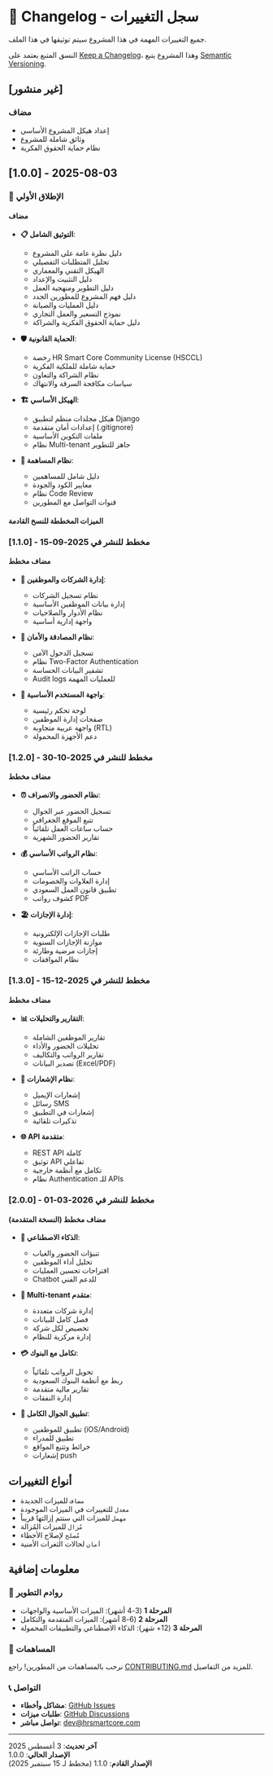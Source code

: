 # 📝 Changelog - سجل التغييرات

جميع التغييرات المهمة في هذا المشروع سيتم توثيقها في هذا الملف.

النسق المتبع يعتمد على [Keep a Changelog](https://keepachangelog.com/ar/1.0.0/)، وهذا المشروع يتبع [Semantic Versioning](https://semver.org/lang/ar/).

## [غير منشور]

### مضاف
- إعداد هيكل المشروع الأساسي
- وثائق شاملة للمشروع
- نظام حماية الحقوق الفكرية

## [1.0.0] - 2025-08-03

### 🎉 الإطلاق الأولي

#### مضاف
- **📋 التوثيق الشامل**:
  - دليل نظرة عامة على المشروع
  - تحليل المتطلبات التفصيلي
  - الهيكل التقني والمعماري
  - دليل التثبيت والإعداد
  - دليل التطوير ومنهجية العمل
  - دليل فهم المشروع للمطورين الجدد
  - دليل العمليات والصيانة
  - نموذج التسعير والعمل التجاري
  - دليل حماية الحقوق الفكرية والشراكة

- **🛡️ الحماية القانونية**:
  - رخصة HR Smart Core Community License (HSCCL)
  - حماية شاملة للملكية الفكرية
  - نظام الشراكة والتعاون
  - سياسات مكافحة السرقة والانتهاك

- **🏗️ الهيكل الأساسي**:
  - هيكل مجلدات منظم لتطبيق Django
  - إعدادات أمان متقدمة (.gitignore)
  - ملفات التكوين الأساسية
  - نظام Multi-tenant جاهز للتطوير

- **🤝 نظام المساهمة**:
  - دليل شامل للمساهمين
  - معايير الكود والجودة
  - نظام Code Review
  - قنوات التواصل مع المطورين

#### الميزات المخططة للنسخ القادمة

### [1.1.0] - مخطط للنشر في 2025-09-15

#### مضاف مخطط
- **👥 إدارة الشركات والموظفين**:
  - نظام تسجيل الشركات
  - إدارة بيانات الموظفين الأساسية
  - نظام الأدوار والصلاحيات
  - واجهة إدارية أساسية

- **🔐 نظام المصادقة والأمان**:
  - تسجيل الدخول الآمن
  - نظام Two-Factor Authentication
  - تشفير البيانات الحساسة
  - Audit logs للعمليات المهمة

- **📱 واجهة المستخدم الأساسية**:
  - لوحة تحكم رئيسية
  - صفحات إدارة الموظفين
  - واجهة عربية متجاوبة (RTL)
  - دعم الأجهزة المحمولة

### [1.2.0] - مخطط للنشر في 2025-10-30

#### مضاف مخطط
- **⏰ نظام الحضور والانصراف**:
  - تسجيل الحضور عبر الجوال
  - تتبع الموقع الجغرافي
  - حساب ساعات العمل تلقائياً
  - تقارير الحضور الشهرية

- **💰 نظام الرواتب الأساسي**:
  - حساب الراتب الأساسي
  - إدارة العلاوات والخصومات
  - تطبيق قانون العمل السعودي
  - كشوف رواتب PDF

- **🏖️ إدارة الإجازات**:
  - طلبات الإجازات الإلكترونية
  - موازنة الإجازات السنوية
  - إجازات مرضية وطارئة
  - نظام الموافقات

### [1.3.0] - مخطط للنشر في 2025-12-15

#### مضاف مخطط
- **📊 التقارير والتحليلات**:
  - تقارير الموظفين الشاملة
  - تحليلات الحضور والأداء
  - تقارير الرواتب والتكاليف
  - تصدير البيانات (Excel/PDF)

- **🔔 نظام الإشعارات**:
  - إشعارات الإيميل
  - رسائل SMS
  - إشعارات في التطبيق
  - تذكيرات تلقائية

- **🌐 API متقدمة**:
  - REST API كاملة
  - توثيق API تفاعلي
  - تكامل مع أنظمة خارجية
  - نظام Authentication للـ APIs

### [2.0.0] - مخطط للنشر في 2026-03-01

#### مضاف مخطط (النسخة المتقدمة)
- **🤖 الذكاء الاصطناعي**:
  - تنبؤات الحضور والغياب
  - تحليل أداء الموظفين
  - اقتراحات تحسين العمليات
  - Chatbot للدعم الفني

- **🏢 Multi-tenant متقدم**:
  - إدارة شركات متعددة
  - فصل كامل للبيانات
  - تخصيص لكل شركة
  - إدارة مركزية للنظام

- **💳 تكامل مع البنوك**:
  - تحويل الرواتب تلقائياً
  - ربط مع أنظمة البنوك السعودية
  - تقارير مالية متقدمة
  - إدارة النفقات

- **📱 تطبيق الجوال الكامل**:
  - تطبيق للموظفين (iOS/Android)
  - تطبيق للمدراء
  - خرائط وتتبع المواقع
  - إشعارات push

## أنواع التغييرات

- `مضاف` للميزات الجديدة
- `معدل` للتغييرات في الميزات الموجودة
- `مهمل` للميزات التي ستتم إزالتها قريباً
- `مُزال` للميزات المُزالة
- `مُصلح` لإصلاح الأخطاء
- `أمان` لحالات الثغرات الأمنية

## معلومات إضافية

### 🎯 روادم التطوير

- **المرحلة 1** (3-4 أشهر): الميزات الأساسية والواجهات
- **المرحلة 2** (6-8 أشهر): الميزات المتقدمة والتكامل
- **المرحلة 3** (12+ شهر): الذكاء الاصطناعي والتطبيقات المحمولة

### 🤝 المساهمات

نرحب بالمساهمات من المطورين! راجع [CONTRIBUTING.md](CONTRIBUTING.md) للمزيد من التفاصيل.

### 📞 التواصل

- **مشاكل وأخطاء**: [GitHub Issues](https://github.com/hrsmartcore/hr-smart-core/issues)
- **طلبات ميزات**: [GitHub Discussions](https://github.com/hrsmartcore/hr-smart-core/discussions)
- **تواصل مباشر**: dev@hrsmartcore.com

---

**آخر تحديث**: 3 أغسطس 2025  
**الإصدار الحالي**: 1.0.0  
**الإصدار القادم**: 1.1.0 (مخطط لـ 15 سبتمبر 2025)
